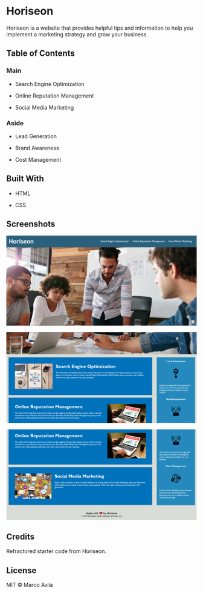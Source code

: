 # Horiseon

Horiseon is a website that provides helpful tips and information to help you implement a marketing strategy and grow your business.

## Table of Contents
 
 ### Main
  
  * Search Engine Optimization

  * Online Reputation Management

  * Social Media Marketing

  ### Aside

  * Lead Generation

  * Brand Awareness

  * Cost Management 

## Built With

* HTML

* CSS

## Screenshots

![alt text](assets/images/screenshot-1.png)

![alt text](assets/images/screenshot-2.png)

![alt text](assets/images/screenshot-3.png)

## Credits

Refractored starter code from Horiseon.

## License

MIT &copy; Marco Avila

